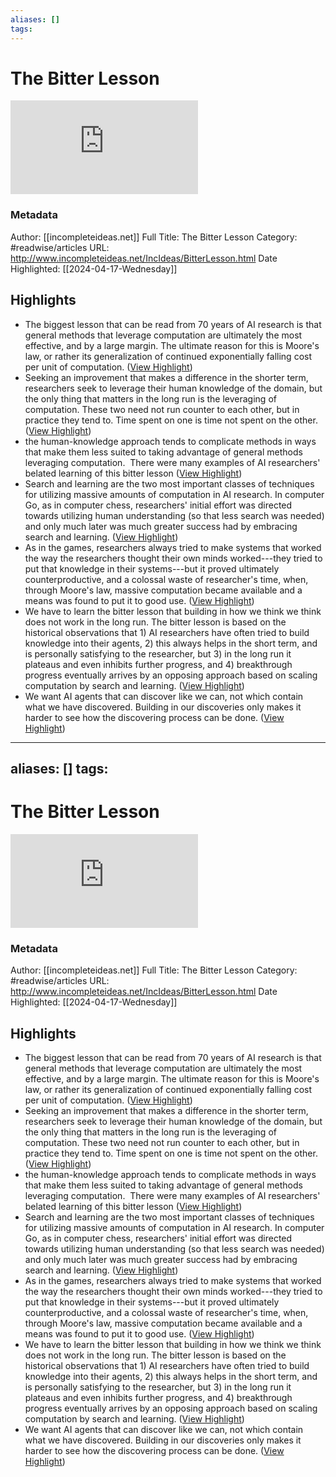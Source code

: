 ```yaml
---
aliases: []
tags:
---
```

# The Bitter Lesson

![rw-book-cover](https://rdl.ink/render/http%3A%2F%2Fwww.incompleteideas.net%2FIncIdeas%2FBitterLesson.html)
### Metadata
Author: [[incompleteideas.net]]
Full Title: The Bitter Lesson
Category: #readwise/articles
URL: http://www.incompleteideas.net/IncIdeas/BitterLesson.html
Date Highlighted: [[2024-04-17-Wednesday]]

## Highlights
- The biggest lesson that can be read from 70 years of AI research is that general methods that leverage computation are ultimately the most effective, and by a large margin. The ultimate reason for this is Moore's law, or rather its generalization of continued exponentially falling cost per unit of computation. ([View Highlight](https://read.readwise.io/read/01hvpjy2jy70hzppxx5t0xzvb3))
- Seeking an improvement that makes a difference in the shorter term, researchers seek to leverage their human knowledge of the domain, but the only thing that matters in the long run is the leveraging of computation. These two need not run counter to each other, but in practice they tend to. Time spent on one is time not spent on the other. ([View Highlight](https://read.readwise.io/read/01hvpjz7qfjkjz6dnff1dgkemq))
- the human-knowledge approach tends to complicate methods in ways that make them less suited to taking advantage of general methods leveraging computation.  There were many examples of AI researchers' belated learning of this bitter lesson ([View Highlight](https://read.readwise.io/read/01hvpk1dbkdtbehbsf66fchxf2))
- Search and learning are the two most important classes of techniques for utilizing massive amounts of computation in AI research. In computer Go, as in computer chess, researchers' initial effort was directed towards utilizing human understanding (so that less search was needed) and only much later was much greater success had by embracing search and learning. ([View Highlight](https://read.readwise.io/read/01hvpk4xz89n8f8wq51jb2rd5m))
- As in the games, researchers always tried to make systems that worked the way the researchers thought their own minds worked---they tried to put that knowledge in their systems---but it proved ultimately counterproductive, and a colossal waste of researcher's time, when, through Moore's law, massive computation became available and a means was found to put it to good use. ([View Highlight](https://read.readwise.io/read/01hvpk80kz08a3vxnzjtr03529))
- We have to learn the bitter lesson that building in how we think we think does not work in the long run. The bitter lesson is based on the historical observations that 1) AI researchers have often tried to build knowledge into their agents, 2) this always helps in the short term, and is personally satisfying to the researcher, but 3) in the long run it plateaus and even inhibits further progress, and 4) breakthrough progress eventually arrives by an opposing approach based on scaling computation by search and learning. ([View Highlight](https://read.readwise.io/read/01hvpkacsn7qb0c5z83j5a6fpd))
- We want AI agents that can discover like we can, not which contain what we have discovered. Building in our discoveries only makes it harder to see how the discovering process can be done. ([View Highlight](https://read.readwise.io/read/01hvpkegh7w1mefxxrj1jv03zc))
---
aliases: []
tags:
---
# The Bitter Lesson

![rw-book-cover](https://rdl.ink/render/http%3A%2F%2Fwww.incompleteideas.net%2FIncIdeas%2FBitterLesson.html)
### Metadata
Author: [[incompleteideas.net]]
Full Title: The Bitter Lesson
Category: #readwise/articles
URL: http://www.incompleteideas.net/IncIdeas/BitterLesson.html
Date Highlighted: [[2024-04-17-Wednesday]]

## Highlights
- The biggest lesson that can be read from 70 years of AI research is that general methods that leverage computation are ultimately the most effective, and by a large margin. The ultimate reason for this is Moore's law, or rather its generalization of continued exponentially falling cost per unit of computation. ([View Highlight](https://read.readwise.io/read/01hvpjy2jy70hzppxx5t0xzvb3))
- Seeking an improvement that makes a difference in the shorter term, researchers seek to leverage their human knowledge of the domain, but the only thing that matters in the long run is the leveraging of computation. These two need not run counter to each other, but in practice they tend to. Time spent on one is time not spent on the other. ([View Highlight](https://read.readwise.io/read/01hvpjz7qfjkjz6dnff1dgkemq))
- the human-knowledge approach tends to complicate methods in ways that make them less suited to taking advantage of general methods leveraging computation.  There were many examples of AI researchers' belated learning of this bitter lesson ([View Highlight](https://read.readwise.io/read/01hvpk1dbkdtbehbsf66fchxf2))
- Search and learning are the two most important classes of techniques for utilizing massive amounts of computation in AI research. In computer Go, as in computer chess, researchers' initial effort was directed towards utilizing human understanding (so that less search was needed) and only much later was much greater success had by embracing search and learning. ([View Highlight](https://read.readwise.io/read/01hvpk4xz89n8f8wq51jb2rd5m))
- As in the games, researchers always tried to make systems that worked the way the researchers thought their own minds worked---they tried to put that knowledge in their systems---but it proved ultimately counterproductive, and a colossal waste of researcher's time, when, through Moore's law, massive computation became available and a means was found to put it to good use. ([View Highlight](https://read.readwise.io/read/01hvpk80kz08a3vxnzjtr03529))
- We have to learn the bitter lesson that building in how we think we think does not work in the long run. The bitter lesson is based on the historical observations that 1) AI researchers have often tried to build knowledge into their agents, 2) this always helps in the short term, and is personally satisfying to the researcher, but 3) in the long run it plateaus and even inhibits further progress, and 4) breakthrough progress eventually arrives by an opposing approach based on scaling computation by search and learning. ([View Highlight](https://read.readwise.io/read/01hvpkacsn7qb0c5z83j5a6fpd))
- We want AI agents that can discover like we can, not which contain what we have discovered. Building in our discoveries only makes it harder to see how the discovering process can be done. ([View Highlight](https://read.readwise.io/read/01hvpkegh7w1mefxxrj1jv03zc))

